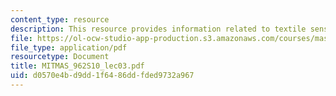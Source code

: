 ```yaml
---
content_type: resource
description: This resource provides information related to textile sensors.
file: https://ol-ocw-studio-app-production.s3.amazonaws.com/courses/mas-962-special-topics-new-textiles-spring-2010/d0570e4bd9dd1f6486ddfded9732a967_MITMAS_962S10_lec03.pdf
file_type: application/pdf
resourcetype: Document
title: MITMAS_962S10_lec03.pdf
uid: d0570e4b-d9dd-1f64-86dd-fded9732a967
---
```

